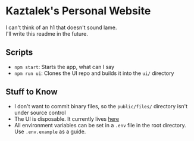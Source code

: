# Kaztalek's Personal Website
I can't think of an h1 that doesn't sound lame.\
I'll write this readme in the future.

## Scripts
- `npm start`: Starts the app, what can I say
- `npm run ui`: Clones the UI repo and builds it into the `ui/` directory

## Stuff to Know
- I don't want to commit binary files, so the `public/files/` directory isn't under source control
- The UI is disposable. It currently lives [here](https://github.com/mattpilla/kaztalek-ui)
- All environment variables can be set in a `.env` file in the root directory. Use `.env.example` as a guide.
